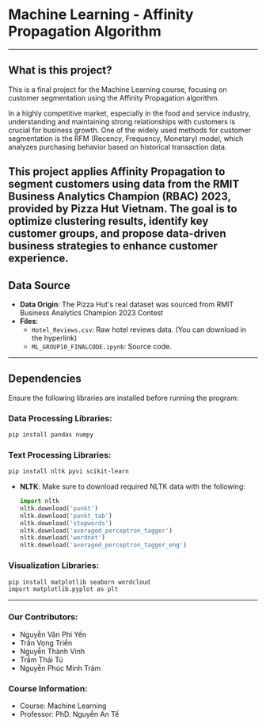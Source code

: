 # Machine Learning - Affinity Propagation Algorithm
------------------------  

## What is this project?
This is a final project for the Machine Learning course, focusing on customer segmentation using the Affinity Propagation algorithm.  

In a highly competitive market, especially in the food and service industry, understanding and maintaining strong relationships with customers is crucial for business growth. One of the widely used methods for customer segmentation is the RFM (Recency, Frequency, Monetary) model, which analyzes purchasing behavior based on historical transaction data.

This project applies Affinity Propagation to segment customers using data from the RMIT Business Analytics Champion (RBAC) 2023, provided by Pizza Hut Vietnam. The goal is to optimize clustering results, identify key customer groups, and propose data-driven business strategies to enhance customer experience.
------------------------  

## Data Source  
- **Data Origin**: The Pizza Hut's real dataset was sourced from RMIT Business Analytics Champion 2023 Contest
- **Files**:  
   - `Hotel_Reviews.csv`: Raw hotel reviews data. (You can download in the hyperlink) 
   - `ML_GROUP10_FINALCODE.ipynb`: Source code.
  
---

## Dependencies

Ensure the following libraries are installed before running the program:

### Data Processing Libraries:
```bash
pip install pandas numpy
```

### Text Processing Libraries:
```bash
pip install nltk pyvi scikit-learn
```
- **NLTK**: Make sure to download required NLTK data with the following:
  ```python
  import nltk
  nltk.download('punkt')
  nltk.download('punkt_tab')
  nltk.download('stopwords')
  nltk.download('averaged_perceptron_tagger')
  nltk.download('wordnet')
  nltk.download('averaged_perceptron_tagger_eng')
  ```

### Visualization Libraries:
```bash
pip install matplotlib seaborn wordcloud
import matplotlib.pyplot as plt
```

------------------------  

### Our Contributors:    
- Nguyễn Vân Phi Yến
- Trần Vọng Triển
- Nguyễn Thành Vinh
- Trầm Thái Tú
- Nguyễn Phúc Minh Trâm

### Course Information:
- Course: Machine Learning
- Professor: PhD. Nguyễn An Tế
